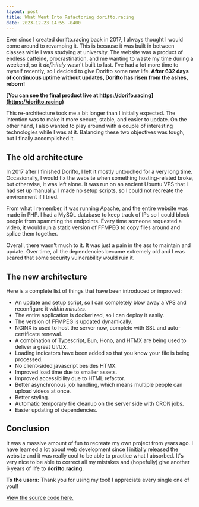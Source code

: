 ```yaml
---
layout: post
title: What Went Into Refactoring dorifto.racing 
date: 2023-12-23 14:55 -0400
---
```


Ever since I created dorifto.racing back in 2017, I always thought I would come around to revamping it. This is because it was built in between classes while I was studying at university. The website was a product of endless caffeine, procrastination, and me wanting to waste my time during a weekend, so it *definitely* wasn't built to last. I've had a lot more time to myself recently, so I decided to give Dorifto some new life. **After 632 days of continuous uptime without updates, Dorifto has risen from the ashes, reborn!**


**[You can see the final product live at https://dorifo.racing](https://dorifto.racing)**


This re-architecture took me a bit longer than I initially expected. The intention was to make it more secure, stable, and easier to update. On the other hand, I also wanted to play around with a couple of interesting technologies while I was at it. Balancing these two objectives was tough, but I finally accomplished it.

## The old architecture

In 2017 after I finished Dorifto, I left it mostly untouched for a very long time. Occasionally, I would fix the website when something hosting-related broke, but otherwise, it was left alone. It was run on an ancient Ubuntu VPS that I had set up manually. I made no setup scripts, so I could not recreate the environment if I tried.

From what I remember, it was running Apache, and the entire website was made in PHP. I had a MySQL database to keep track of IPs so I could block people from spamming the endpoints. Every time someone requested a video, it would run a static version of FFMPEG to copy files around and splice them together.

Overall, there wasn't much to it. It was just a pain in the ass to maintain and update. Over time, all the dependencies became extremely old and I was scared that some security vulnerability would ruin it.

## The new architecture

Here is a complete list of things that have been introduced or improved:
- An update and setup script, so I can completely blow away a VPS and reconfigure it *within minutes*.
- The entire application is dockerized, so I can deploy it easily.
- The version of FFMPEG is updated dynamically.
- NGINX is used to host the server now, complete with SSL and auto-certificate renewal.
- A combination of Typescript, Bun, Hono, and HTMX are being used to deliver a great UI/UX.
- Loading indicators have been added so that you know your file is being processed.
- No client-sided javascript besides HTMX.
- Improved load time due to smaller assets.
- Improved accessibility due to HTML refactor.
- Better asynchronous job handling, which means multiple people can upload videos at once.
- Better styling.
- Automatic temporary file cleanup on the server side with CRON jobs.
- Easier updating of dependencies.

## Conclusion

It was a massive amount of fun to recreate my own project from years ago. I have learned a lot about web development since I initially released the website and it was really cool to be able to practice what I absorbed. It's very nice to be able to correct all my mistakes and (hopefully) give another 6 years of life to **dorifto.racing**.

**To the users:** Thank you for using my tool! I appreciate every single one of you!!

[View the source code here.](https://github.com/AideTechBot/dorifto.racing)
